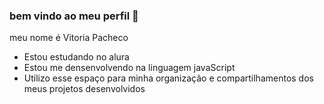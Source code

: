 ### bem vindo ao meu perfil 💖

meu nome é Vitoria Pacheco

- Estou estudando no alura
- Estou me densenvolvendo na linguagem javaScript
- Utilizo esse espaço para minha organização e compartilhamentos dos meus projetos desenvolvidos
